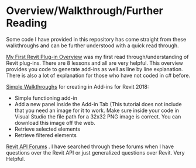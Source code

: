 # Overview/Walkthrough/Further Reading

Some code I have provided in this repository has come straight from these walkthroughs and can be further understood with a quick read through.

[My First Revit Plug-in Overview](https://knowledge.autodesk.com/support/revit-products/learn-explore/caas/simplecontent/content/my-first-revit-plug-overview.html "Just click it you idiot") 
was my first read through/understanding of Revit plug-ins. There are 8 lessons and all are very helpful. This overview provides you code to generate add-ins as well as line by line explanation. There is also a lot of explanation for those who have not coded in c# before.

[Simple Walkthroughs](https://knowledge.autodesk.com/support/revit-products/learn-explore/caas/CloudHelp/cloudhelp/2017/ENU/Revit-API/files/GUID-BEEA9781-C8A5-4324-B213-B6A44BA78051-htm.html "Hello World :)")
for creating in Add-ins for Revit 2018: 
+ Simple functioning add-in
+ Add a new panel inside the Add-in Tab (This tutorial does not include that you need an image for it to work. Make sure inside your code in Visual Studio the file path for a 32x32 PNG image is correct. You can download this image off the web.
+ Retrieve selected elements
+ Retrieve filtered elements

[Revit API Forums](https://forums.autodesk.com/t5/revit-api-forum/bd-p/160 "This can help you more than you know...")
 . I have searched through these forums when I have questions over the Revit API or just generalized questions over Revit. Very Helpful.
